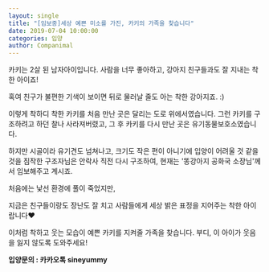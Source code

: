```yaml
---
layout: single
title: "[임보중]세상 예쁜 미소를 가진, 카키의 가족을 찾습니다"
date: 2019-07-04 10:00:00
categories: 입양
author: Companimal
---
```


카키는 2살 된 남자아이입니다. 사람을 너무 좋아하고, 강아지 친구들과도 잘 지내는 착한 아이죠!

혹여 친구가 불편한 기색이 보이면 뒤로 물러날 줄도 아는 착한 강아지죠. :)

이렇게 착하디 착한 카키를 처음 만난 곳은 달리는 도로 위에서였습니다. 그런 카키를 구조하려고 하던 찰나 사라져버렸고, 그 후 카키를 다시 만난 곳은 유기동물보호소였습니다.

하지만 시골이라 유기견도 넘쳐나고, 크기도 작은 편이 아니기에 입양이 어려울 것 같을 것을 짐작한 구조자님은 안락사 직전 다시 구조하여, 현재는 '똥강아지 공화국 소장님'께서 임보해주고 계시죠.

처음에는 낯선 환경에 풀이 죽었지만,

지금은 친구들이랑도 장난도 잘 치고 사람들에게 세상 밝은 표정을 지어주는 착한 아이랍니다♥

이처럼 착하고 웃는 모습이 예쁜 카키를 지켜줄 가족을 찾습니다. 부디, 이 아이가 웃음을 잃지 않도록 도와주세요!

**입양문의 : 카카오톡 sineyummy**
